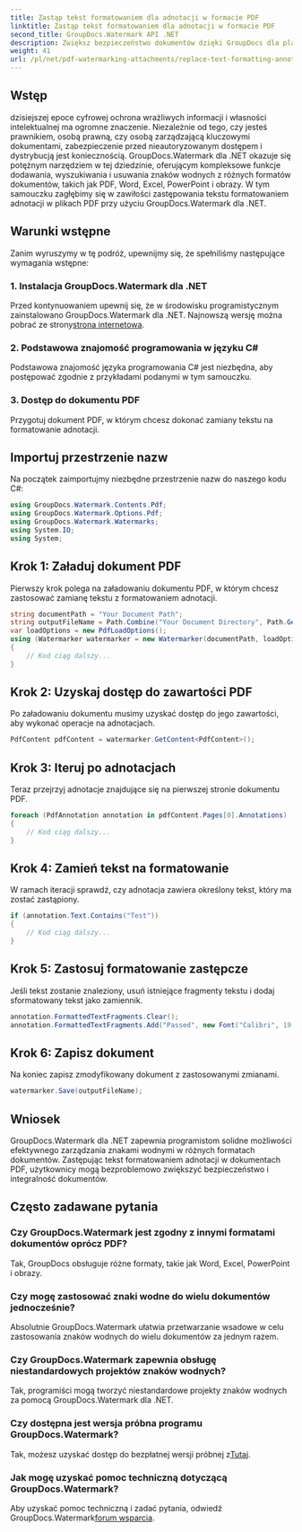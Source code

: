 ```yaml
---
title: Zastąp tekst formatowaniem dla adnotacji w formacie PDF
linktitle: Zastąp tekst formatowaniem dla adnotacji w formacie PDF
second_title: GroupDocs.Watermark API .NET
description: Zwiększ bezpieczeństwo dokumentów dzięki GroupDocs dla platformy .NET. Dowiedz się, jak łatwo zastąpić tekst formatowaniem adnotacji w plikach PDF.
weight: 41
url: /pl/net/pdf-watermarking-attachments/replace-text-formatting-annotation-pdf/
---
```

## Wstęp
dzisiejszej epoce cyfrowej ochrona wrażliwych informacji i własności intelektualnej ma ogromne znaczenie. Niezależnie od tego, czy jesteś prawnikiem, osobą prawną, czy osobą zarządzającą kluczowymi dokumentami, zabezpieczenie przed nieautoryzowanym dostępem i dystrybucją jest koniecznością. GroupDocs.Watermark dla .NET okazuje się potężnym narzędziem w tej dziedzinie, oferującym kompleksowe funkcje dodawania, wyszukiwania i usuwania znaków wodnych z różnych formatów dokumentów, takich jak PDF, Word, Excel, PowerPoint i obrazy. W tym samouczku zagłębimy się w zawiłości zastępowania tekstu formatowaniem adnotacji w plikach PDF przy użyciu GroupDocs.Watermark dla .NET.
## Warunki wstępne
Zanim wyruszymy w tę podróż, upewnijmy się, że spełniliśmy następujące wymagania wstępne:
### 1. Instalacja GroupDocs.Watermark dla .NET
 Przed kontynuowaniem upewnij się, że w środowisku programistycznym zainstalowano GroupDocs.Watermark dla .NET. Najnowszą wersję można pobrać ze strony[strona internetowa](https://releases.groupdocs.com/Watermark/net/).
### 2. Podstawowa znajomość programowania w języku C#
Podstawowa znajomość języka programowania C# jest niezbędna, aby postępować zgodnie z przykładami podanymi w tym samouczku.
### 3. Dostęp do dokumentu PDF
Przygotuj dokument PDF, w którym chcesz dokonać zamiany tekstu na formatowanie adnotacji.

## Importuj przestrzenie nazw
Na początek zaimportujmy niezbędne przestrzenie nazw do naszego kodu C#:
```csharp
using GroupDocs.Watermark.Contents.Pdf;
using GroupDocs.Watermark.Options.Pdf;
using GroupDocs.Watermark.Watermarks;
using System.IO;
using System;
```
## Krok 1: Załaduj dokument PDF
Pierwszy krok polega na załadowaniu dokumentu PDF, w którym chcesz zastosować zamianę tekstu z formatowaniem adnotacji.
```csharp
string documentPath = "Your Document Path";
string outputFileName = Path.Combine("Your Document Directory", Path.GetFileName(documentPath));
var loadOptions = new PdfLoadOptions();
using (Watermarker watermarker = new Watermarker(documentPath, loadOptions))
{
    // Kod ciąg dalszy...
}
```
## Krok 2: Uzyskaj dostęp do zawartości PDF
Po załadowaniu dokumentu musimy uzyskać dostęp do jego zawartości, aby wykonać operacje na adnotacjach.
```csharp
PdfContent pdfContent = watermarker.GetContent<PdfContent>();
```
## Krok 3: Iteruj po adnotacjach
Teraz przejrzyj adnotacje znajdujące się na pierwszej stronie dokumentu PDF.
```csharp
foreach (PdfAnnotation annotation in pdfContent.Pages[0].Annotations)
{
    // Kod ciąg dalszy...
}
```
## Krok 4: Zamień tekst na formatowanie
W ramach iteracji sprawdź, czy adnotacja zawiera określony tekst, który ma zostać zastąpiony.
```csharp
if (annotation.Text.Contains("Test"))
{
    // Kod ciąg dalszy...
}
```
## Krok 5: Zastosuj formatowanie zastępcze
Jeśli tekst zostanie znaleziony, usuń istniejące fragmenty tekstu i dodaj sformatowany tekst jako zamiennik.
```csharp
annotation.FormattedTextFragments.Clear();
annotation.FormattedTextFragments.Add("Passed", new Font("Calibri", 19, FontStyle.Bold), Color.Red, Color.Aqua);
```
## Krok 6: Zapisz dokument
Na koniec zapisz zmodyfikowany dokument z zastosowanymi zmianami.
```csharp
watermarker.Save(outputFileName);
```

## Wniosek
GroupDocs.Watermark dla .NET zapewnia programistom solidne możliwości efektywnego zarządzania znakami wodnymi w różnych formatach dokumentów. Zastępując tekst formatowaniem adnotacji w dokumentach PDF, użytkownicy mogą bezproblemowo zwiększyć bezpieczeństwo i integralność dokumentów.
## Często zadawane pytania
### Czy GroupDocs.Watermark jest zgodny z innymi formatami dokumentów oprócz PDF?
Tak, GroupDocs obsługuje różne formaty, takie jak Word, Excel, PowerPoint i obrazy.
### Czy mogę zastosować znaki wodne do wielu dokumentów jednocześnie?
Absolutnie GroupDocs.Watermark ułatwia przetwarzanie wsadowe w celu zastosowania znaków wodnych do wielu dokumentów za jednym razem.
### Czy GroupDocs.Watermark zapewnia obsługę niestandardowych projektów znaków wodnych?
Tak, programiści mogą tworzyć niestandardowe projekty znaków wodnych za pomocą GroupDocs.Watermark dla .NET.
### Czy dostępna jest wersja próbna programu GroupDocs.Watermark?
 Tak, możesz uzyskać dostęp do bezpłatnej wersji próbnej z[Tutaj](https://releases.groupdocs.com/).
### Jak mogę uzyskać pomoc techniczną dotyczącą GroupDocs.Watermark?
 Aby uzyskać pomoc techniczną i zadać pytania, odwiedź GroupDocs.Watermark[forum wsparcia](https://forum.groupdocs.com/c/watermark/19).